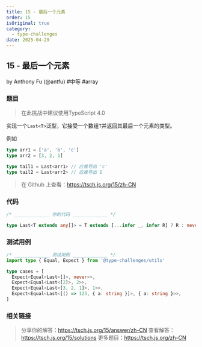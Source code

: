 ```yaml
---
title: 15 - 最后一个元素
order: 15
isOriginal: true
category:
  - type-challenges
date: 2025-04-29
---
```


15 - 最后一个元素
-------
by Anthony Fu (@antfu) #中等 #array

### 题目

> 在此挑战中建议使用TypeScript 4.0

实现一个`Last<T>`泛型，它接受一个数组`T`并返回其最后一个元素的类型。

例如

```ts
type arr1 = ['a', 'b', 'c']
type arr2 = [3, 2, 1]

type tail1 = Last<arr1> // 应推导出 'c'
type tail2 = Last<arr2> // 应推导出 1
```

> 在 Github 上查看：https://tsch.js.org/15/zh-CN

### 代码

```ts
/* _____________ 你的代码 _____________ */

type Last<T extends any[]> = T extends [...infer _, infer R] ? R : never

```

### 测试用例

```ts
/* _____________ 测试用例 _____________ */
import type { Equal, Expect } from '@type-challenges/utils'

type cases = [
  Expect<Equal<Last<[]>, never>>,
  Expect<Equal<Last<[2]>, 2>>,
  Expect<Equal<Last<[3, 2, 1]>, 1>>,
  Expect<Equal<Last<[() => 123, { a: string }]>, { a: string }>>,
]

```

### 相关链接

> 分享你的解答：https://tsch.js.org/15/answer/zh-CN
> 查看解答：https://tsch.js.org/15/solutions
> 更多题目：https://tsch.js.org/zh-CN
